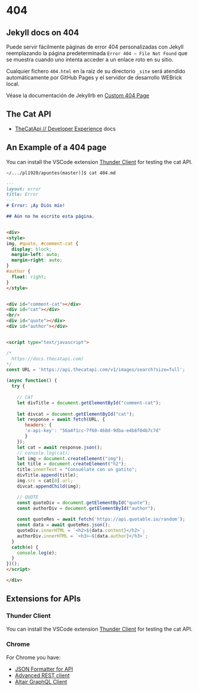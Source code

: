 
# 404

## Jekyll docs on 404


Puede servir fácilmente páginas de error 404 personalizadas con Jekyll  reemplazando la página predeterminada `Error 404 – File Not Found` que se muestra cuando uno intenta acceder a un enlace roto en su sitio. 

Cualquier fichero `404.html` en la raíz de su directorio `_site` será atendido automáticamente por GitHub Pages y el servidor de desarrollo WEBrick local.

Véase la documentación de Jekyllrb en [Custom 404 Page](https://jekyllrb.com/tutorials/custom-404-page/)


## The Cat API

* [TheCatApi // Developer Experience](https://docs.thecatapi.com/) docs
  
## An Example of a 404 page

You can install the VSCode extension [Thunder Client](https://github.com/rangav/thunder-client-support) for testing the cat API.


```
~/.../pl1920/apuntes(master)]$ cat 404.md 
```

```md
---
layout: error
title: Error
---
# Error: ¡Ay Diós mío!

## Aún no he escrito esta página. 


<div>
<style>
img, #quote, #comment-cat {
  display: block;
  margin-left: auto;
  margin-right: auto;
}
#author {
  float: right;
}
</style>


<div id="comment-cat"></div>
<div id="cat"></div>
<br/>
<div id="quote"></div>
<div id="author"></div>


<script type="text/javascript">

/*
  https://docs.thecatapi.com/ 
*/
const URL = 'https://api.thecatapi.com/v1/images/search?size=full';

(async function() {
  try {
    
    // CAT 
    let divTitle = document.getElementById("comment-cat");
    
    let divcat = document.getElementById("cat");
    let response = await fetch(URL, {
       headers: {
       'x-api-key': "56a4f1cc-7f60-468d-9dba-e4b6f04b7c7d"
       }
    });
    let cat = await response.json();
    // console.log(cat);   
    let img = document.createElement("img");
    let title = document.createElement("h2");
    title.innerText = "Consuélate con un gatito";   
    divTitle.append(title);
    img.src = cat[0].url;
    divcat.appendChild(img);   

    // QUOTE
    const quoteDiv = document.getElementById("quote");
    const authorDiv = document.getElementById("author");
    
    const quoteRes = await fetch('https://api.quotable.io/random');
    const data = await quoteRes.json();
    quoteDiv.innerHTML = `<h2>${data.content}</h2>`;
    authorDiv.innerHTML = `<h3>—${data.author}</h3>`;
  }
  catch(e) { 
    console.log(e);
  }
})();
</script>

</div>
```


## Extensions for APIs

### Thunder Client

You can install the VSCode extension [Thunder Client](https://github.com/rangav/thunder-client-support) for testing the cat API.

### Chrome

For Chrome you have:

* [JSON Formatter for API](https://chrome.google.com/webstore/detail/json-formatter-for-api/ipofikknncgcohpploljmbmpkgamedmi)
* [Advanced REST client](https://chrome.google.com/webstore/detail/advanced-rest-client/hgmloofddffdnphfgcellkdfbfbjeloo)
* [Altair GraphQL Client](https://chrome.google.com/webstore/detail/altair-graphql-client/flnheeellpciglgpaodhkhmapeljopja)
